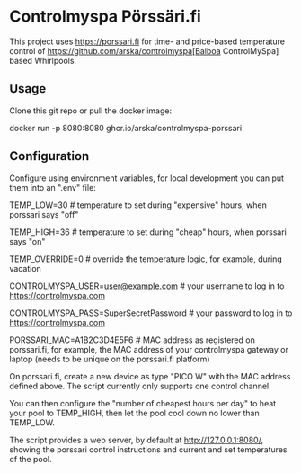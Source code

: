 # Controlmyspa Pörssäri.fi

This project uses https://porssari.fi for time- and price-based temperature control of https://github.com/arska/controlmyspa[Balboa ControlMySpa] based Whirlpools.

## Usage

Clone this git repo or pull the docker image:

docker run -p 8080:8080 ghcr.io/arska/controlmyspa-porssari

## Configuration

Configure using environment variables, for local development you can put them into an ".env" file:

TEMP_LOW=30 # temperature to set during "expensive" hours, when porssari says "off"

TEMP_HIGH=36 # temperature to set during "cheap" hours, when porssari says "on"

TEMP_OVERRIDE=0 # override the temperature logic, for example, during vacation

CONTROLMYSPA_USER=user@example.com # your username to log in to https://controlmyspa.com

CONTROLMYSPA_PASS=SuperSecretPassword # your password to log in to https://controlmyspa.com

PORSSARI_MAC=A1B2C3D4E5F6 # MAC address as registered on porssari.fi, for example, the MAC address of your controlmyspa gateway or laptop (needs to be unique on the porssari.fi platform)

On porssari.fi, create a new device as type "PICO W" with the MAC address defined above. The script currently only supports one control channel.

You can then configure the "number of cheapest hours per day" to heat your pool to TEMP_HIGH, then let the pool cool down no lower than TEMP_LOW.

The script provides a web server, by default at http://127.0.0.1:8080/, showing the porssari control instructions and current and set temperatures of the pool.
